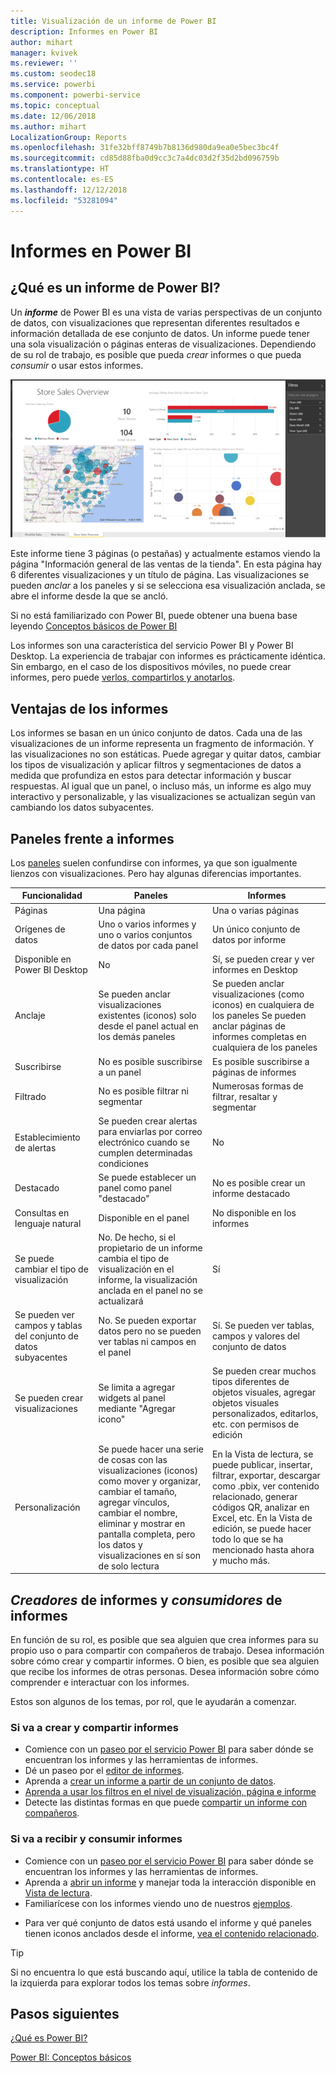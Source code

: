 ```yaml
---
title: Visualización de un informe de Power BI
description: Informes en Power BI
author: mihart
manager: kvivek
ms.reviewer: ''
ms.custom: seodec18
ms.service: powerbi
ms.component: powerbi-service
ms.topic: conceptual
ms.date: 12/06/2018
ms.author: mihart
LocalizationGroup: Reports
ms.openlocfilehash: 31fe32bff8749b7b8136d980da9ea0e5bec3bc4f
ms.sourcegitcommit: cd85d88fba0d9cc3c7a4dc03d2f35d2bd096759b
ms.translationtype: HT
ms.contentlocale: es-ES
ms.lasthandoff: 12/12/2018
ms.locfileid: "53281094"
---
```

# <a name="reports-in-power-bi"></a>Informes en Power BI
## <a name="what-is-a-power-bi-report"></a>¿Qué es un informe de Power BI?
Un ***informe*** de Power BI es una vista de varias perspectivas de un conjunto de datos, con visualizaciones que representan diferentes resultados e información detallada de ese conjunto de datos.  Un informe puede tener una sola visualización o páginas enteras de visualizaciones. Dependiendo de su rol de trabajo, es posible que pueda *crear* informes o que pueda *consumir* o usar estos informes.

![Página del informe](./media/end-user-reports/reportview.png)

Este informe tiene 3 páginas (o pestañas) y actualmente estamos viendo la página "Información general de las ventas de la tienda". En esta página hay 6 diferentes visualizaciones y un título de página. Las visualizaciones se pueden *anclar* a los paneles y si se selecciona esa visualización anclada, se abre el informe desde la que se ancló.

Si no está familiarizado con Power BI, puede obtener una buena base leyendo [Conceptos básicos de Power BI](end-user-basic-concepts.md)

Los informes son una característica del servicio Power BI y Power BI Desktop. La experiencia de trabajar con informes es prácticamente idéntica. Sin embargo, en el caso de los dispositivos móviles, no puede crear informes, pero puede [verlos, compartirlos y anotarlos](mobile/mobile-reports-in-the-mobile-apps.md).

## <a name="advantages-of-reports"></a>Ventajas de los informes
Los informes se basan en un único conjunto de datos. Cada una de las visualizaciones de un informe representa un fragmento de información. Y las visualizaciones no son estáticas. Puede agregar y quitar datos, cambiar los tipos de visualización y aplicar filtros y segmentaciones de datos a medida que profundiza en estos para detectar información y buscar respuestas. Al igual que un panel, o incluso más, un informe es algo muy interactivo y personalizable, y las visualizaciones se actualizan según van cambiando los datos subyacentes.

## <a name="dashboards-versus-reports"></a>Paneles frente a informes
Los [paneles](end-user-dashboards.md) suelen confundirse con informes, ya que son igualmente lienzos con visualizaciones. Pero hay algunas diferencias importantes.  

| **Funcionalidad** | **Paneles** | **Informes** |
| --- | --- | --- |
| Páginas |Una página |Una o varias páginas |
| Orígenes de datos |Uno o varios informes y uno o varios conjuntos de datos por cada panel |Un único conjunto de datos por informe |
| Disponible en Power BI Desktop |No |Sí, se pueden crear y ver informes en Desktop |
| Anclaje |Se pueden anclar visualizaciones existentes (iconos) solo desde el panel actual en los demás paneles |Se pueden anclar visualizaciones (como iconos) en cualquiera de los paneles Se pueden anclar páginas de informes completas en cualquiera de los paneles |
| Suscribirse |No es posible suscribirse a un panel |Es posible suscribirse a páginas de informes |
| Filtrado |No es posible filtrar ni segmentar |Numerosas formas de filtrar, resaltar y segmentar |
| Establecimiento de alertas |Se pueden crear alertas para enviarlas por correo electrónico cuando se cumplen determinadas condiciones |No |
| Destacado |Se puede establecer un panel como panel "destacado" |No es posible crear un informe destacado |
| Consultas en lenguaje natural |Disponible en el panel |No disponible en los informes |
| Se puede cambiar el tipo de visualización |No. De hecho, si el propietario de un informe cambia el tipo de visualización en el informe, la visualización anclada en el panel no se actualizará |Sí |
| Se pueden ver campos y tablas del conjunto de datos subyacentes |No. Se pueden exportar datos pero no se pueden ver tablas ni campos en el panel |Sí. Se pueden ver tablas, campos y valores del conjunto de datos |
| Se pueden crear visualizaciones |Se limita a agregar widgets al panel mediante "Agregar icono" |Se pueden crear muchos tipos diferentes de objetos visuales, agregar objetos visuales personalizados, editarlos, etc. con permisos de edición |
| Personalización |Se puede hacer una serie de cosas con las visualizaciones (iconos) como mover y organizar, cambiar el tamaño, agregar vínculos, cambiar el nombre, eliminar y mostrar en pantalla completa, pero los datos y visualizaciones en sí son de solo lectura |En la Vista de lectura, se puede publicar, insertar, filtrar, exportar, descargar como .pbix, ver contenido relacionado, generar códigos QR, analizar en Excel, etc.  En la Vista de edición, se puede hacer todo lo que se ha mencionado hasta ahora y mucho más. |

## <a name="report-creators-and-report-consumers"></a>***Creadores*** de informes y ***consumidores*** de informes
En función de su rol, es posible que sea alguien que crea informes para su propio uso o para compartir con compañeros de trabajo. Desea información sobre cómo crear y compartir informes. O bien, es posible que sea alguien que recibe los informes de otras personas. Desea información sobre cómo comprender e interactuar con los informes.

Estos son algunos de los temas, por rol, que le ayudarán a comenzar.

### <a name="if-you-will-be-creating-and-sharing-reports"></a>Si va a crear y compartir informes
* Comience con un [paseo por el servicio Power BI](end-user-basic-concepts.md) para saber dónde se encuentran los informes y las herramientas de informes.
* Dé un paseo por el [editor de informes](../service-the-report-editor-take-a-tour.md).
* Aprenda a [crear un informe a partir de un conjunto de datos](../service-report-create-new.md).
* [Aprenda a usar los filtros en el nivel de visualización, página e informe](end-user-report-filter.md)
* Detecte las distintas formas en que puede [compartir un informe con compañeros](../service-share-dashboards.md).

### <a name="if-you-will-be-receiving-and-consuming-reports"></a>Si va a recibir y consumir informes
* Comience con un [paseo por el servicio Power BI](end-user-basic-concepts.md) para saber dónde se encuentran los informes y las herramientas de informes.
* Aprenda a [abrir un informe](end-user-report-open.md) y manejar toda la interacción disponible en [Vista de lectura](end-user-reading-view.md).
* Familiarícese con los informes viendo uno de nuestros [ejemplos](../sample-tutorial-connect-to-the-samples.md).  
<!--* Don't need the report any more? You can [remove it](../service-delete.md).-->
* Para ver qué conjunto de datos está usando el informe y qué paneles tienen iconos anclados desde el informe, [vea el contenido relacionado](end-user-related.md).

> [!TIP]
> Si no encuentra lo que está buscando aquí, utilice la tabla de contenido de la izquierda para explorar todos los temas sobre *informes*.
> 
> 

## <a name="next-steps"></a>Pasos siguientes
[¿Qué es Power BI?](../power-bi-overview.md) 

[Power BI: Conceptos básicos](end-user-basic-concepts.md)

